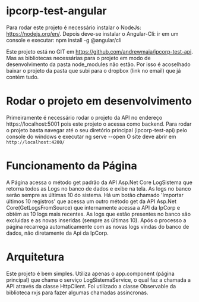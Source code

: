 # ipcorp-test-angular

Para rodar este projeto é necessário instalar o NodeJs: https://nodejs.org/en/.
Depois deve-se instalar o Angular-Cli: ir em um console e executar: npm install -g @angular/cli

Este projeto está no GIT em https://github.com/andrewmaia/ipcorp-test-api. Mas as bibliotecas
necessárias para o projeto em modo de desenvolvimento da pasta node_modules não estão. Por isso é acoselhado baixar o projeto da pasta que subi para o dropbox (link no email) que já contém tudo.


# Rodar o projeto em desenvolvimento

Primeiramente é necessário rodar o projeto da API no endereço https://localhost:5001 pois este projeto o acessa como backend.
Para rodar o projeto basta navegar até o seu diretório principal (ipcorp-test-api) pelo console do windows e executar ng serve --open
O site deve abrir em  `http://localhost:4200/`


# Funcionamento da Página

A Página acessa o método get padrão da API Asp.Net Core LogSistema que retorna todos as Logs no banco de dados e exibe na tela. As logs no banco serão sempre as últimas 10 do sistema.
Há um botão chamado 'Importar últimos 10 registros' que acessa um outro método get da API Asp.Net Core(GetLogsFromSource) que internamente acessa a API da IpCorp e obtém as 10 logs mais recentes. As logs que estão presentes no banco são excluidas e as novas inseridas (sempre as últimas 10). Após o processo a página recarrega automaticamente com as novas logs vindas do banco de dados, não diretamente da Api da IpCorp.

# Arquitetura
Este projeto é bem simples. Utiliza apenas o app.component (página principal) que chama o serviço LogSistemaService, o qual faz a chamada a API através da classe HttpClient. Foi utilizado a classe Observable da biblioteca rxjs para fazer algumas chamadas assincronas.
